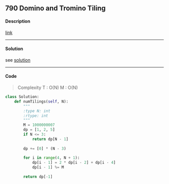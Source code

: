 ## 790 Domino and Tromino Tiling

#### Description

[link](https://leetcode.com/problems/domino-and-tromino-tiling/description/)

---

#### Solution

see [solution](https://leetcode.com/problems/domino-and-tromino-tiling/discuss/116581/Detail-and-explanation-of-O(n)-solution-why-dpn2*dn-1+dpn-3)

---

#### Code

> Complexity T : O(N) M : O(N)

```python
class Solution:
    def numTilings(self, N):
        """
        :type N: int
        :rtype: int
        """
        M = 1000000007
        dp = [1, 2, 5]
        if N <= 3:
            return dp[N - 1]
        
        dp += [0] * (N - 3)
        
        for i in range(4, N + 1):
            dp[i - 1] = 2 * dp[i - 2] + dp[i - 4]
            dp[i - 1] %= M
        
        return dp[-1]
```
